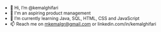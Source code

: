 - 👋 Hi, I’m @kemalghifari
- 👀 I'm an aspiring product management
- 🌱 I’m currently learning Java, SQL, HTML, CSS and JavaScript
- 📫 Reach me on mkemalgr@gmail.com or linkedin.com/in/kemalghifari

<!---
kemalghifari/kemalghifari is a ✨ special ✨ repository because its `README.md` (this file) appears on your GitHub profile.
You can click the Preview link to take a look at your changes.
--->
